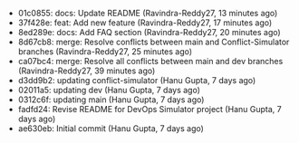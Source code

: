- 01c0855: docs: Update README (Ravindra-Reddy27, 13 minutes ago)
- 37f428e: feat: Add new feature (Ravindra-Reddy27, 17 minutes ago)
- 8ed289e: docs: Add FAQ section (Ravindra-Reddy27, 20 minutes ago)
- 8d67cb8: merge: Resolve conflicts between main and Conflict-Simulator branches (Ravindra-Reddy27, 25 minutes ago)
- ca07bc4: merge: Resolve all conflicts between main and dev branches (Ravindra-Reddy27, 39 minutes ago)
- d3dd9b2: updating conflict-simulator (Hanu Gupta, 7 days ago)
- 02011a5: updating dev (Hanu Gupta, 7 days ago)
- 0312c6f: updating main (Hanu Gupta, 7 days ago)
- fadfd24: Revise README for DevOps Simulator project (Hanu Gupta, 7 days ago)
- ae630eb: Initial commit (Hanu Gupta, 7 days ago)